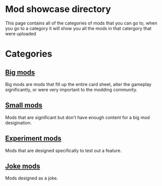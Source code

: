 # Mod showcase directory

This page contains all of the categories of mods that you can go to, when you go to a category it will show you all the mods in that catergory that were uploaded



# Categories

## [Big mods]()
Big mods are mods that fill up the entire card sheet, alter the gameplay significantly, or were very important to the modding community.

<link>

## [Small mods]()
Mods that are significant but don't have enough content for a big mod desigination.

<link>

## [Experiment mods]()
Mods that are designed specifically to test out a feature.

<link>

## [Joke mods]()
Mods designed as a joke.

<link>
